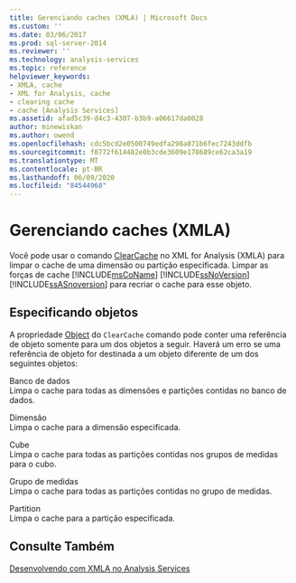 ```yaml
---
title: Gerenciando caches (XMLA) | Microsoft Docs
ms.custom: ''
ms.date: 03/06/2017
ms.prod: sql-server-2014
ms.reviewer: ''
ms.technology: analysis-services
ms.topic: reference
helpviewer_keywords:
- XMLA, cache
- XML for Analysis, cache
- clearing cache
- cache [Analysis Services]
ms.assetid: afad5c39-d4c3-4307-b3b9-a06617da0028
author: minewiskan
ms.author: owend
ms.openlocfilehash: cdc5bcd2e0500749edfa298a871b6fec7243ddfb
ms.sourcegitcommit: f0772f614482e0b3cde3609e178689ce62ca3a19
ms.translationtype: MT
ms.contentlocale: pt-BR
ms.lasthandoff: 06/09/2020
ms.locfileid: "84544968"
---
```

# <a name="managing-caches-xmla"></a>Gerenciando caches (XMLA)
  Você pode usar o comando [ClearCache](https://docs.microsoft.com/bi-reference/xmla/xml-elements-commands/clearcache-element-xmla) no XML for Analysis (XMLA) para limpar o cache de uma dimensão ou partição especificada. Limpar as forças de cache [!INCLUDE[msCoName](../../includes/msconame-md.md)] [!INCLUDE[ssNoVersion](../../includes/ssnoversion-md.md)] [!INCLUDE[ssASnoversion](../../includes/ssasnoversion-md.md)] para recriar o cache para esse objeto.  
  
## <a name="specifying-objects"></a>Especificando objetos  
 A propriedade [Object](https://docs.microsoft.com/bi-reference/xmla/xml-elements-properties/object-element-xmla) do `ClearCache` comando pode conter uma referência de objeto somente para um dos objetos a seguir. Haverá um erro se uma referência de objeto for destinada a um objeto diferente de um dos seguintes objetos:  
  
 Banco de dados  
 Limpa o cache para todas as dimensões e partições contidas no banco de dados.  
  
 Dimensão  
 Limpa o cache para a dimensão especificada.  
  
 Cube  
 Limpa o cache para todas as partições contidas nos grupos de medidas para o cubo.  
  
 Grupo de medidas  
 Limpa o cache para todas as partições contidas no grupo de medidas.  
  
 Partition  
 Limpa o cache para a partição especificada.  
  
## <a name="see-also"></a>Consulte Também  
 [Desenvolvendo com XMLA no Analysis Services](developing-with-xmla-in-analysis-services.md)  
  
  
